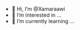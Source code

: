 - 👋 Hi, I’m @Xamaraawi
- 👀 I’m interested in ...
- 🌱 I’m currently learning ...


<!---
Xamaraawi/Xamaraawi is a ✨ special ✨ repository because its `README.md` (this file) appears on your GitHub profile.
You can click the Preview link to take a look at your changes.
--->
